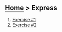 ## [Home](../../README.md) > Express

1. [Exercise #1](exercise-1/readme.md)
1. [Exercise #2](exercise-2/readme.md)
